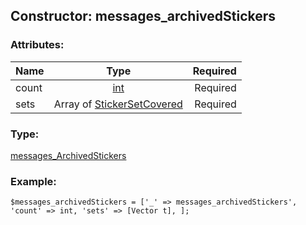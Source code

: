 ## Constructor: messages\_archivedStickers  

### Attributes:

| Name     |    Type       | Required |
|----------|:-------------:|---------:|
|count|[int](../types/int.md) | Required|
|sets|Array of [StickerSetCovered](../types/StickerSetCovered.md) | Required|
### Type: 

[messages\_ArchivedStickers](../types/messages_ArchivedStickers.md)
### Example:

```
$messages_archivedStickers = ['_' => messages_archivedStickers', 'count' => int, 'sets' => [Vector t], ];
```